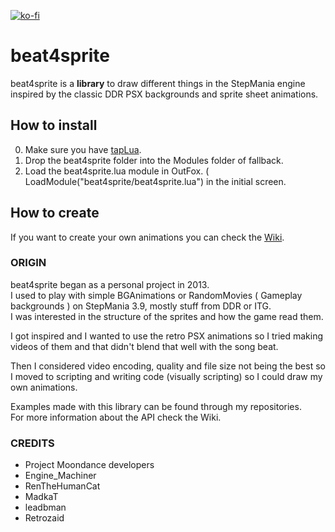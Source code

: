 [![ko-fi](https://ko-fi.com/img/githubbutton_sm.svg)](https://ko-fi.com/W7W32691S)

# beat4sprite

beat4sprite is a **library** to draw different things in the StepMania engine
inspired by the classic DDR PSX backgrounds and sprite sheet animations.

## How to install

  0. Make sure you have [tapLua](https://github.com/EngineMachiner/tapLua).
  1. Drop the beat4sprite folder into the Modules folder of fallback.
  2. Load the beat4sprite.lua module in OutFox. ( LoadModule("beat4sprite/beat4sprite.lua") in the initial screen.

## How to create
If you want to create your own animations you can check the [Wiki](https://github.com/EngineMachiner/beat4sprite/wiki).

### ORIGIN

beat4sprite began as a personal project in 2013. <br>
I used to play with simple BGAnimations or RandomMovies ( Gameplay backgrounds ) on StepMania 3.9, mostly stuff from DDR or ITG. <br>
I was interested in the structure of the sprites and how the game read them.

I got inspired and I wanted to use the retro PSX animations so I tried making videos of them and that didn't blend that well with the song beat.

Then I considered video encoding, quality and file size not being the best so I moved to scripting and writing code (visually scripting) so I could draw 
my own animations.

Examples made with this library can be found through my repositories. <br>
For more information about the API check the Wiki.

### CREDITS
- Project Moondance developers
- Engine_Machiner
- RenTheHumanCat
- MadkaT
- leadbman
- Retrozaid
